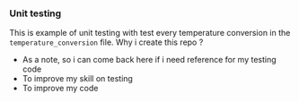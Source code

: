 ### Unit testing

This is example of unit testing with test every temperature conversion in the `temperature_conversion` file.
Why i create this repo ?
* As a note, so i can come back here if i need reference for my testing code
* To improve my skill on testing
* To improve my code